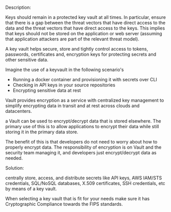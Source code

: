 Description:

Keys should remain in a protected key vault at all times. 
In particular, ensure that there is a gap between the threat vectors 
that have direct access to the data and the threat vectors that have direct access to the keys. 
This implies that keys should not be stored on the application or web server 
(assuming that application attackers are part of the relevant threat model).

A key vault helps secure, store and tightly control access to tokens, passwords, certificates and,
encryption keys for protecting secrets and other sensitive data.  

Imagine the use of a keyvault in the following scenario's

* Running a docker container and provisioning it with secrets over CLI
* Checking in API keys in your source repositories
* Encrypting sensitive data at rest

Vault provides encryption as a service with centralized key management to simplify encrypting data 
in transit and at rest across clouds and datacenters.

a Vault can be used to encrypt/decrypt data that is stored elsewhere. The primary use of this is to allow applications to encrypt their data while still storing it in the primary data store.

The benefit of this is that developers do not need to worry about how to properly encrypt data. The responsibility of encryption is on Vault and the security team managing it, and developers just encrypt/decrypt data as needed.

Solution:

centrally store, access, and distribute secrets like API keys,
AWS IAM/STS credentials, SQL/NoSQL databases, X.509 certificates, 
SSH credentials, etc by means of a key vault.

When selecting a key vault that is fit for your needs make sure it has Cryptographic Compliance
towards the FIPS standards.


